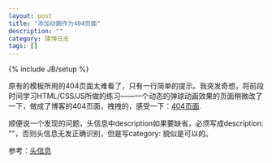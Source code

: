 ```yaml
---
layout: post
title: "添加动画作为404页面"
description: ""
category: 建博日志
tags: []
---
```


{% include JB/setup %}


原有的模板所用的404页面太难看了，只有一行简单的提示。我突发奇想，将前段时间学习HTML/CSS/JS所做的练习——一个动态的弹球动画效果的页面稍微改了一下，做成了博客的404页面，拽拽的，感受一下：[404页面](./a_page_dont_exist.html).

顺便说一个发现的问题，头信息中description如果要缺省，必须写成description: ""，否则头信息无发正确识别，但是写category: 貌似是可以的。

参考：[头信息](http://jekyllcn.com/docs/frontmatter/)